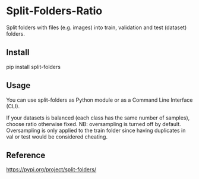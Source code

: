 # Split-Folders-Ratio
Split folders with files (e.g. images) into train, validation and test (dataset) folders.

## Install
pip install split-folders

## Usage
You can use split-folders as Python module or as a Command Line Interface (CLI).

If your datasets is balanced (each class has the same number of samples), choose ratio otherwise fixed. NB: oversampling is turned off by default. Oversampling is only applied to the train folder since having duplicates in val or test would be considered cheating.

## Reference 
https://pypi.org/project/split-folders/ 
